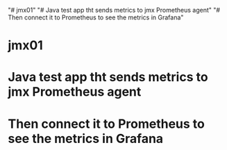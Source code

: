 "# jmx01" 
"# Java test app tht sends metrics to jmx Prometheus agent" 
"# Then connect it to Prometheus to see the metrics in Grafana" 
# jmx01
# Java test app tht sends metrics to jmx Prometheus agent
# Then connect it to Prometheus to see the metrics in Grafana
